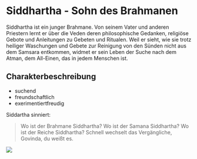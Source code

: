 # Siddhartha -  Sohn des Brahmanen
Siddhartha ist ein junger Brahmane. Von seinem Vater und anderen Priestern lernt er über die Veden deren philosophische Gedanken, religiöse Gebote und Anleitungen zu Gebeten und Ritualen. Weil er sieht, wie sie trotz heiliger Waschungen und Gebete zur Reinigung von den Sünden nicht aus dem Samsara entkommen, widmet er sein Leben der Suche nach dem Atman, dem All-Einen, das in jedem Menschen ist.

## Charakterbeschreibung
* suchend
* freundschaftlich
* exerimentiertfreudig

Siddartha sinniert:
> Wo ist der Brahmane Siddhartha? 
> Wo ist der Samana Siddhartha? 
> Wo ist der Reiche Siddhartha? 
> Schnell wechselt das Vergängliche, Govinda, du weißt es.

<img src="https://de.wikipedia.org/wiki/Siddhartha_(Hermann_Hesse)#/media/Datei:Buddha_Kopf.jpg"/>